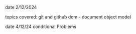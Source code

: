 date 2/12/2024 

topics covered:
git and github
dom - document object model

date 4/12/24
conditional Problems

